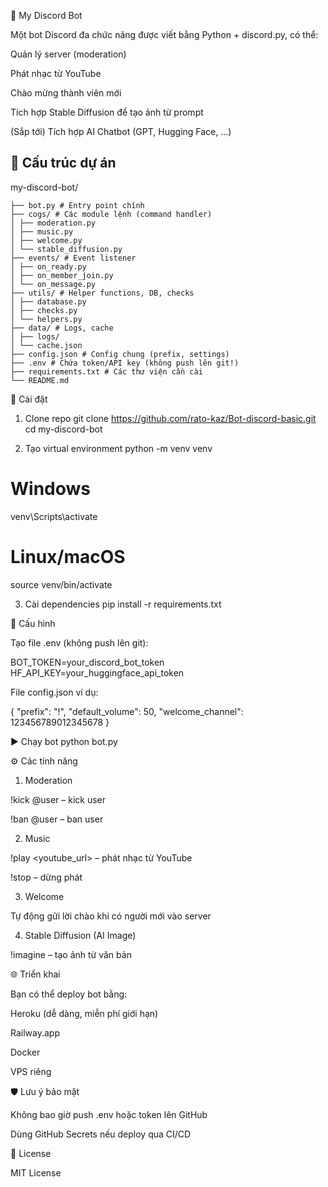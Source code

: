 🤖 My Discord Bot

Một bot Discord đa chức năng được viết bằng Python + discord.py, có thể:

Quản lý server (moderation)

Phát nhạc từ YouTube

Chào mừng thành viên mới

Tích hợp Stable Diffusion để tạo ảnh từ prompt

(Sắp tới) Tích hợp AI Chatbot (GPT, Hugging Face, …)

## 📂 Cấu trúc dự án
my-discord-bot/
```
├── bot.py # Entry point chính
├── cogs/ # Các module lệnh (command handler)
│ ├── moderation.py
│ ├── music.py
│ ├── welcome.py
│ └── stable_diffusion.py
├── events/ # Event listener
│ ├── on_ready.py
│ ├── on_member_join.py
│ └── on_message.py
├── utils/ # Helper functions, DB, checks
│ ├── database.py
│ ├── checks.py
│ └── helpers.py
├── data/ # Logs, cache
│ ├── logs/
│ └── cache.json
├── config.json # Config chung (prefix, settings)
├── .env # Chứa token/API key (không push lên git!)
├── requirements.txt # Các thư viện cần cài
└── README.md
```

🚀 Cài đặt
1. Clone repo
git clone https://github.com/rato-kaz/Bot-discord-basic.git
cd my-discord-bot

2. Tạo virtual environment
python -m venv venv
# Windows
venv\Scripts\activate
# Linux/macOS
source venv/bin/activate

3. Cài dependencies
pip install -r requirements.txt

🔑 Cấu hình

Tạo file .env (không push lên git):

BOT_TOKEN=your_discord_bot_token
HF_API_KEY=your_huggingface_api_token


File config.json ví dụ:

{
  "prefix": "!",
  "default_volume": 50,
  "welcome_channel": 123456789012345678
}

▶️ Chạy bot
python bot.py

⚙️ Các tính năng
1. Moderation

!kick @user – kick user

!ban @user – ban user

2. Music

!play <youtube_url> – phát nhạc từ YouTube

!stop – dừng phát

3. Welcome

Tự động gửi lời chào khi có người mới vào server

4. Stable Diffusion (AI Image)

!imagine <prompt> – tạo ảnh từ văn bản

🌐 Triển khai

Bạn có thể deploy bot bằng:

Heroku (dễ dàng, miễn phí giới hạn)

Railway.app

Docker

VPS riêng

🛡️ Lưu ý bảo mật

Không bao giờ push .env hoặc token lên GitHub

Dùng GitHub Secrets nếu deploy qua CI/CD

📜 License

MIT License

